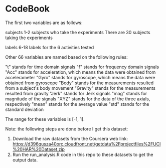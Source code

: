 CodeBook
===============================

The first two variables are as follows:

subjects	1-2
	subjects who take the experiments
	There are 30 subjects taking the experiments

labels	6-18
	labels for the 6 activities tested

Other 66 variables are named based on the following rules:

"t" stands for time domain signals
"f" stands for frequency domain signals
"Acc" stands for acceleration, which means the data were obtained from accelerameter
"Gyro" stands for gyroscope, which means the data were obtained from gyroscope
"Body" stands for the measurements resulted from a subject's body movement
"Gravity" stands for the measurements resulted from gravity
"Jerk" stands for Jerk signals
"mag" stands for magnitude of the signals
"XYZ" stands for the data of the three axials, respectively
"mean" stands for the average value
"std" stands for the standard deviation

The range for these variables is [-1, 1].

Note: the following steps are done before I get this dataset:
1. Download the raw datasets from the Coursera web link: https://d396qusza40orc.cloudfront.net/getdata%2Fprojectfiles%2FUCI%20HAR%20Dataset.zip
2. Run the run_analysis.R code in this repo to these datasets to get the output data. 
